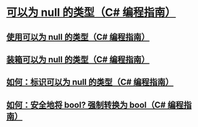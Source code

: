 # [可以为 null 的类型（C# 编程指南）](index.md)
## [使用可以为 null 的类型（C# 编程指南）](using-nullable-types.md)
## [装箱可以为 null 的类型（C# 编程指南）](boxing-nullable-types.md)
## [如何：标识可以为 null 的类型（C# 编程指南）](how-to-identify-a-nullable-type.md)
## [如何：安全地将 bool? 强制转换为 bool（C# 编程指南）](how-to-safely-cast-from-bool-to-bool.md)
